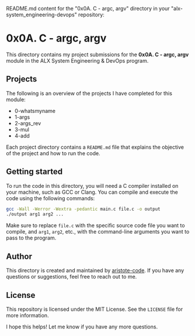 README.md content for the "0x0A. C - argc, argv" directory in your "alx-system_engineering-devops" repository:

# 0x0A. C - argc, argv

This directory contains my project submissions for the **0x0A. C - argc, argv** module in the ALX System Engineering & DevOps program.

## Projects

The following is an overview of the projects I have completed for this module:

- 0-whatsmyname
- 1-args
- 2-args_rev
- 3-mul
- 4-add

Each project directory contains a `README.md` file that explains the objective of the project and how to run the code.

## Getting started

To run the code in this directory, you will need a C compiler installed on your machine, such as GCC or Clang. You can compile and execute the code using the following commands:

```bash
gcc -Wall -Werror -Wextra -pedantic main.c file.c -o output
./output arg1 arg2 ...
```

Make sure to replace `file.c` with the specific source code file you want to compile, and `arg1`, `arg2`, etc., with the command-line arguments you want to pass to the program.

## Author

This directory is created and maintained by [aristote-code](https://github.com/aristote-code). If you have any questions or suggestions, feel free to reach out to me.

## License

This repository is licensed under the MIT License. See the `LICENSE` file for more information.

I hope this helps! Let me know if you have any more questions.